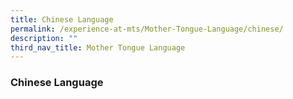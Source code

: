 ```yaml
---
title: Chinese Language
permalink: /experience-at-mts/Mother-Tongue-Language/chinese/
description: ""
third_nav_title: Mother Tongue Language
---
```

### Chinese Language

